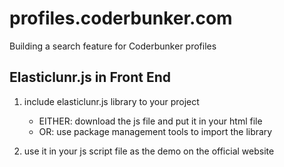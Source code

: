 # profiles.coderbunker.com
Building a search feature for Coderbunker profiles 

## Elasticlunr.js in Front End

1. include elasticlunr.js library to your project
    
    * EITHER: download the js file and put it in your html file
    * OR: use package management tools to import the library

2. use it in your js script file as the demo on the official website